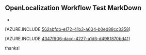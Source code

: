 ## OpenLocalization Workflow Test MarkDown
* 

[AZURE.INCLUDE [562abfdb-e172-41b3-a634-b0ed88cc3358](calleeMd1.md)]



[AZURE.INCLUDE [4347f906-dacc-4227-a1d6-d4981870bd41](calleeMd2.md)]

 
thanks!